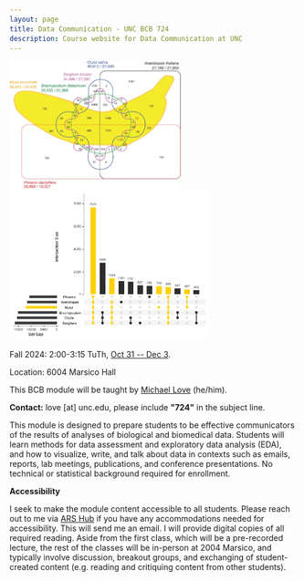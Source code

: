 ```yaml
---
layout: page
title: Data Communication - UNC BCB 724
description: Course website for Data Communication at UNC
---
```



<a href="https://doi.org/10.1038/nature11241"><img src="assets/images/banana.png" width="300" title="Figure 4 from D'Hont et al (2012) showing six-way Venn diagram of gene clusters across species"/></a> <a href="https://gist.github.com/mikelove/8d4fd58d9a65bcf3cc26a1ef758022cf"><img src="assets/images/banana_upset.png" width="350" title="Remake of Figure 4 from D'Hont et al (2012) using UpSetR package"/></a>

Fall 2024: 2:00-3:15 TuTh, [Oct 31 -- Dec 3](schedule).

Location: 6004 Marsico Hall

This BCB module will be taught by [Michael Love](https://mikelove.github.io) (he/him).

**Contact:** love [at] unc.edu, please include **"724"** in the subject line.

This module is designed to prepare students to be effective
communicators of the results of analyses of biological and biomedical
data. Students will learn methods for data assessment and exploratory
data analysis (EDA), and how to visualize, write, and talk about data
in contexts such as emails, reports, lab meetings, publications, and
conference presentations. No technical or statistical background
required for enrollment. 

**Accessibility**

I seek to make the module content accessible to all students.  Please
reach out to me via [ARS Hub](http://arshub.unc.edu/) if you have any
accommodations needed for accessibility. This will send me an email. I
will provide digital copies of all required reading. Aside from the
first class, which will be a pre-recorded lecture, the rest of the
classes will be in-person at 2004 Marsico, and typically involve
discussion, breakout groups, and exchanging of student-created
content (e.g. reading and critiquing content from other students).
